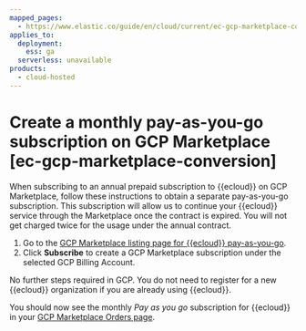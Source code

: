 ```yaml
---
mapped_pages:
  - https://www.elastic.co/guide/en/cloud/current/ec-gcp-marketplace-conversion.html
applies_to:
  deployment:
    ess: ga
  serverless: unavailable
products:
  - cloud-hosted
---
```


# Create a monthly pay-as-you-go subscription on GCP Marketplace [ec-gcp-marketplace-conversion]

When subscribing to an annual prepaid subscription to {{ecloud}} on GCP Marketplace, follow these instructions to obtain a separate pay-as-you-go subscription. This subscription will allow us to continue your {{ecloud}} service through the Marketplace once the contract is expired. You will not get charged twice for the usage under the annual contract.

1. Go to the [GCP Marketplace listing page for {{ecloud}} pay-as-you-go](https://console.cloud.google.com/marketplace/product/elastic-prod/elastic-cloud).
2. Click **Subscribe** to create a GCP Marketplace subscription under the selected GCP Billing Account.

No further steps required in GCP. You do not need to register for a new {{ecloud}} organization if you are already using {{ecloud}}.

You should now see the monthly *Pay as you go* subscription for {{ecloud}} in your [GCP Marketplace Orders page](https://console.cloud.google.com/marketplace/orders).

